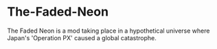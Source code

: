 # The-Faded-Neon
The Faded Neon is a mod taking place in a hypothetical universe where Japan's 'Operation PX' caused a global catastrophe.
